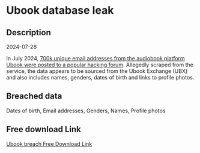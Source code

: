 # Ubook database leak

## Description

2024-07-28

In July 2024, <a href="https://gbhackers.com/ubook-suffered-data-breach/" target="_blank" rel="noopener">700k unique email addresses from the audiobook platform Ubook were posted to a popular hacking forum</a>. Allegedly scraped from the service, the data appears to be sourced from the Ubook Exchange (UBX) and also includes names, genders, dates of birth and links to profile photos.

## Breached data

Dates of birth, Email addresses, Genders, Names, Profile photos

## Free download Link

[Ubook breach Free Download Link](https://link-to.net/1229997/277.0541302285403/dynamic/?r=aHR0cHM6Ly93d3cubWVkaWFmaXJlLmNvbS92aWV3L3NKa2pyZXVXazMyQVFoQS91Ym9vay5jb20vZmlsZQ==)